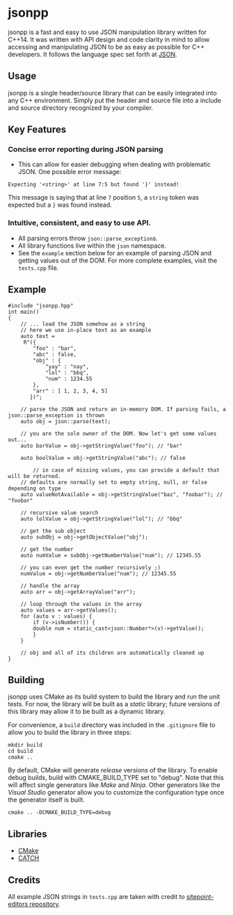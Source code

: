 # jsonpp

jsonpp is a fast and easy to use JSON manipulation library written for C++14. It was written with API design and code clarity
in mind to allow accessing and manipulating JSON to be as easy as possible for C++ developers. It follows the language spec set forth at [JSON](https://www.json.org).

## Usage
jsonpp is a single header/source library that can be easily integrated into any C++ environment. Simply put the header and source file into a include and source directory recognized by your compiler. 

## Key Features
### Concise error reporting during JSON parsing
* This can allow for easier debugging when dealing with problematic JSON. One possible error message:
```
Expecting '<string>' at line 7:5 but found '}' instead!
```
This message is saying that at line `7` position `5`, a `string` token was expected but a `}` was found instead.

### Intuitive, consistent, and easy to use API.
* All parsing errors throw `json::parse_exception`s.
* All library functions live within the `json` namespace.
* See the `example` section below for an example of parsing JSON and getting values out of the DOM. For more complete examples, visit the `tests.cpp` file.

## Example
```
#include "jsonpp.hpp"
int main()
{
	// ... load the JSON somehow as a string
	// here we use in-place text as an example
	auto text =
	 R"({
		"foo" : "bar",
		"abc" : false,
		"obj" : {
		    "yay" : "nay",
		    "lol" : "bbq",
		    "num" : 1234.55
		},
		"arr" : [ 1, 2, 3, 4, 5]
	   })";

	// parse the JSON and return an in-memory DOM. If parsing fails, a json::parse_exception is thrown
	auto obj = json::parse(text);

	// you are the sole owner of the DOM. Now let's get some values out...
	auto barValue = obj->getStringValue("foo"); // "bar"

	auto boolValue = obj->getStringValue("abc"); // false

        // in case of missing values, you can provide a default that will be returned.
	// defaults are normally set to empty string, null, or false depending on type
	auto valueNotAvailable = obj->getStringValue("baz", "foobar"); // "foobar"

	// recursive value search
	auto lolValue = obj->getStringValue("lol"); // "bbq"

	// get the sub object
	auto subObj = obj->getObjectValue("obj");

	// get the number
	auto numValue = subObj->getNumberValue("num"); // 12345.55

	// you can even get the number recursively ;)
	numValue = obj->getNumberValue("num"); // 12345.55

	// handle the array
	auto arr = obj->getArrayValue("arr");

	// loop through the values in the array
	auto values = arr->getValues();
	for (auto v : values) {
	    if (v->isNumber()) {
		double num = static_cast<json::Number*>(v)->getValue();
	    }
	}

	// obj and all of its children are automatically cleaned up
}
```

## Building
jsonpp uses CMake as its build system to build the library and run the unit tests. For now, the library will be built as a _static_ library; future versions of this library may allow it to be built as a dynamic library.

For convenience, a `build` directory was included in the `.gitignore` file to allow you to build the library in three steps:

```
mkdir build
cd build
cmake ..
```

By default, CMake will generate *release* versions of the library. To enable debug builds, build with CMAKE_BUILD_TYPE set to "debug". Note that this will affect single generators like _Make_ and _Ninja_. Other generators like the _Visual Studio_ generator allow you to customize the configuration type once the generator itself is built.

```
cmake .. -DCMAKE_BUILD_TYPE=debug
```

## Libraries
* [CMake](https://cmake.org)
* [CATCH](https://github.com/catchorg/Catch2)

## Credits
All example JSON strings in `tests.cpp` are taken with credit to [sitepoint-editors repository](https://github.com/sitepoint-editors/json-examples).
